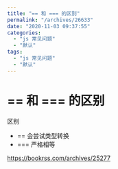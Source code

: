 ```yaml
---
title: "== 和 === 的区别"
permalink: "/archives/26633"
date: "2020-11-03 09:37:55"
categories: 
  - "js 常见问题"
  - "默认"
tags: 
  - "js 常见问题"
  - "默认"
---
```


# == 和 === 的区别

区别

- \== 会尝试类型转换
- \=== 严格相等

https://bookrss.com/archives/25277
